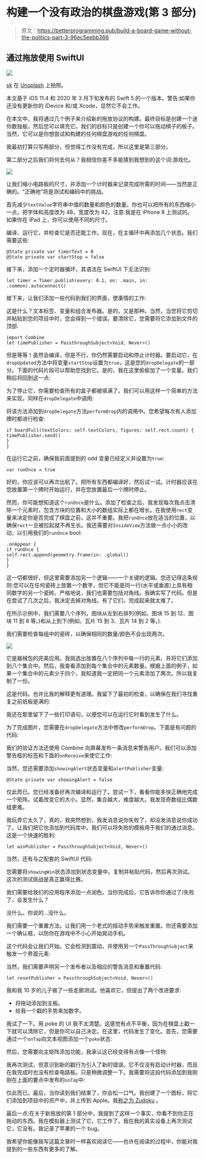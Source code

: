 # 构建一个没有政治的棋盘游戏(第 3 部分)

> 原文：<https://betterprogramming.pub/build-a-board-game-without-the-politics-part-3-96ec5eebb366>

## 通过拖放使用 SwiftUI

![](img/6f1a5e16e65cd352eb0b1a94ebf82053.png)

[sk](https://unsplash.com/@rollelflex_graphy726?utm_source=medium&utm_medium=referral) 在 [Unsplash](https://unsplash.com?utm_source=medium&utm_medium=referral) 上拍照。

本文基于 iOS 11.4 和 2020 年 3 月下旬发布的 Swift 5 的一个版本。警告:如果你还没有更新你的 iDevice 和/或 Xcode，显然它不会工作。

在本文中，我将通过几个例子来介绍新的拖放协议的构建。最终目标是创建一个迷你数独板，然后您可以填充它。我们的目标只是创建一个你可以拖动棋子的板子。当然，它可以是你想尝试和构建的任何棋盘游戏的任何棋盘。

我最初打算只写两部分，但觉得工作没有完成，所以这里是第三部分。

第二部分之后我们将何去何从？我相信你差不多能猜到我想到的这个词:游戏化。

![](img/9025106f3e8a84109bcfc52916f3ed2b.png)

让我们缩小电路板的尺寸，并添加一个计时器来记录完成所需的时间——当然是正确的。“正确地”将是测试和编码中的挑战。

首先减少`textValue`字符串中值的数量和颜色的数量。你也可以把所有的东西缩小一点，把字体和高度改为 48，宽度改为 42。注意:我是在 iPhone 8 上测试的。如果你在 iPad 上，你可以使用不同的尺寸。

编译、运行它，并检查它是否还能工作。现在，在主循环中再添加几个状态。我们需要这些:

```
@State private var timerText = 0
@State private var startStop = false
```

接下来，添加一个定时器循环，其语法在 SwiftUI 下无法识别:

```
let timer = Timer.publish(every: 0.1, on: .main, in: .common).autoconnect()
```

接下来，让我们添加一些代码到我们的界面，使事情的工作:

这是什么？文本标签、变量和组合发布器。是的，又是那种。当然，当您将它剪切并粘贴到您的项目中时，您会得到一个错误。要清除它，您需要将它添加到文件的顶部:

```
import Combine
let timePublisher = PassthroughSubject<Void, Never>()
```

但是等等！虽然会编译，但是不行。你仍然需要启动和停止计时器。要启动它，在`dropUpdated`方法中将变量`startStop`设置为`true`，这是您的`dropDelegate`的一部分。下面的代码片段可以帮助您找到它。是的，我在这里偷偷加了一个变量。我们稍后将回到这一点:

为了停止它，你需要检查所有的盒子都被填满了。我们可以用这样一个简单的方法来实现，同样在`dropDelegate`中调用:

将该方法添加到`dropDelegate`方法`performDrop`内的调用中。您希望每次有人添加牌时都进行检查:

```
if boardFull(textColors: self.textColors, figures: self.rect.count) {
timePublisher.send()
}
}
```

在运行它之前，确保我前面提到的 odd 变量已经定义并设置为`true`:

```
var runOnce = true
```

好的，你应该可以再次出航了。把所有东西都编译好，然后试一试。计时器应该在您放置第一个牌时开始运行，并在您放置最后一个牌时停止。

然而，你可能想知道这个`runOnce`是什么。添加了检查之后，我发现每次我点击清除一个元素时，包含方块的位置和大小的数组实际上都在增长。在我使用`rect`变量来决定你是否完成了棋盘之前，这并不重要。我把`runOnce`放在适当的位置，以确保`rect`一旦被拉起就不再生长。我还需要对`InsideView`方法做一点小小的改动，以引用我们的`runOnce` bool:

```
.onAppear {
if runOnce {
self.rect.append(geometry.frame(in: .global))
}
}
```

这一切都很好，但这里需要添加另一个逻辑——一个关键的逻辑。您还记得这条规则:您可以在任何瓷砖上放置一个数字，但它不能是同一行(水平或垂直)上具有相同数字的另一个瓷砖。严格地说，我们也需要包括对角线。我确实写了代码。但是在尝试了几次之后，我决定去掉对角线。有了它们，完成起来就太难了。

在所示示例中，我们需要八个序列，图块从左到右排列(例如，图块 15 到 12、图块 11 到 8 等。)和从上到下(例如，瓦片 15 到 3、瓦片 14 到 2 等。).

我们需要检查每组中的瓷砖，以确保相同的数量/颜色不会出现两次。

![](img/9d07381ecbc22ac14a7d6b0138a66e16.png)

它是器械包的完美应用。我挑选出放置在八个序列中每一行的元素，并将它们添加到八个集合中。然后，我查看添加到每个集合中的元素数量。根据上面的例子，如果一个集合中的元素少于四个，我知道我一定把同一个元素添加了两次。所以我复制了一份。

这是代码。也许比我的解释更有道理。我留下了最初的检查，以确保在我们寻找重复之前纸板是满的:

我还在那里留下了一些打印语句，以便您可以在运行它时看到发生了什么。

为了完成图片，您需要在`dropDelegate`方法中修改`performDrop`。下面是有问题的代码:

我们的验证方法还使用 Combine 向屏幕发布一条消息来警告用户。我们可以添加警告框的标签和下面的`onReceive`来使它工作:

当然，您还需要添加`showingAlert`状态变量和`alertPublisher`变量:

```
@State private var showingAlert = false
```

仅此而已。您已经准备好再次编译和运行了。尝试一下，看看你能多快正确地完成一个矩阵。试着改变它的大小。显然，集合越大，难度越大。我发现奇数组比偶数组更难。

我玩弄它太久了，真的，我突然想到，我发消息说你失败了，却没发消息说你成功了。让我们把它也添加到代码库中。我们可以将失败的模板用于我们的通过消息。这是一个快速的胜利:

```
let winPublisher = PassthroughSubject<Void, Never>()
```

当然，还有与之配套的 SwiftUI 代码:

您需要将`showingWin`状态添加到状态变量中。复制并粘贴代码，然后再次测试。这次的测试挑战是真正赢得比赛。

我们需要给我们的应用程序添加一点润色。当你完成后，它告诉你你通过了/失败了，会发生什么？

没什么。你说的…没什么。

我们需要一个重置方法。让我们用一个老式的摇动手势来触发重置。你还需要添加一个确认框，以防你在游戏中不小心开始晃动手机。

这个代码会让我们开始。它会检测到震动，并使用另一个`PassThroughSubject`来触发一个界面元素:

当然，我们需要声明另一个发布者以及相应的警告消息和重置代码:

```
let resetPublisher = PassthroughSubject<Void, Never>()
```

我和我 10 岁的儿子做了一些走廊测试。他喜欢它，但提出了两个改进要求:

*   将拖动添加到主板。
*   给我一个戳的手势来加数字。

我试了一下。用 poke 的 UI 我不太清楚。这感觉有点不平衡，因为在棋盘上戳一下就可以清除它，但是你可以自己决定。在这里，代码发生了变化。首先，您需要通过一个`onTap`向文本视图添加一个`poke`状态:

然后，您需要向主矩阵添加功能，我承认这已经变得有点像一个怪物:

我再次测试，但意识到新的戳行为引入了新的错误。它不仅没有启动计时器，而且在我完成时也没有检查电路板。只是稍微调整一下。我需要将这段代码添加到我刚刚在上面的要点中发布的`onTap`中:

仅此而已。最后，当你读到我们结束了，你会松一口气。我创建了一个图标，将它们添加到项目中的资产中，并上传到 Apple。我[称之为 Zudoku](https://apps.apple.com/sa/app/zudoku/id1506185461) 。

最后一点:在关于新拖放的第 1 部分中，我提到了这样一个事实，你看不到你正在拖动的东西。我在模拟器上测试了它，它工作了。我在我的真实设备上再次测试它，它没有。我记录了苹果的一个 bug。

我希望你能像我写这篇文章时一样喜欢阅读它——也许在阅读的过程中，你能对我提到的一些东西有更多的了解。